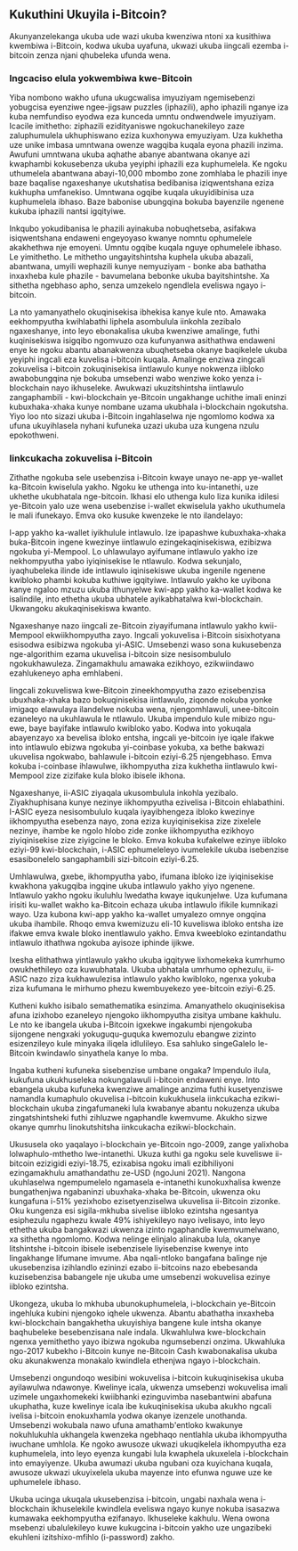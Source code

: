 ## Kukuthini Ukuyila i-Bitcoin?
Akunyanzelekanga ukuba ude wazi ukuba kwenziwa ntoni xa kusithiwa kwembiwa i-Bitcoin, kodwa ukuba uyafuna, ukwazi ukuba iingcali ezemba i-bitcoin zenza njani qhubeleka ufunda wena. 

### Ingcaciso elula yokwembiwa kwe-Bitcoin
Yiba nombono wakho ufuna ukugcwalisa imyuziyam ngemisebenzi yobugcisa eyenziwe ngee-jigsaw puzzles (iphazili), apho iphazili nganye iza kuba nemfundiso eyodwa eza kunceda umntu ondwendwele imyuziyam. Icacile imithetho: ziphazili ezidityaniswe ngokuchanekileyo zaze zaluphumulela ukhuphiswano eziza kuxhonywa emyuziyam. Uza kukhetha uze unike imbasa umntwana owenze wagqiba kuqala eyona phazili inzima. Awufuni umntwana ukuba aqhathe abanye abantwana okanye azi kwaphambi kokusebenza ukuba yeyiphi iphazili eza kuphumelela. Ke ngoku uthumelela abantwana abayi-10,000 mbombo zone zomhlaba le phazili inye baze baqalise ngaxeshanye ukutshatisa bedibanisa iziqwentshana eziza kukhupha umfanekiso. Umntwana ogqibe kuqala ukuyidibinisa uza kuphumelela ibhaso. Baze babonise ubungqina bokuba bayenzile ngenene kukuba iphazili nantsi igqityiwe.

Inkqubo yokudibanisa le phazili ayinakuba nobuqhetseba, asifakwa isiqwentshana endaweni engeyoyaso kwanye nomntu ophumelele akakhethwa nje emoyeni. Umntu ogqibe kuqala nguye ophumelele ibhaso. Le yimithetho. Le mithetho ungayitshintsha kuphela ukuba abazali, abantwana, umyili wephazili kunye nemyuziyam - bonke aba bathatha inxaxheba kule phazile - bavumelana bebonke ukuba bayitshintshe. Xa sithetha ngebhaso apho, senza umzekelo ngendlela eveliswa ngayo i-bitcoin.

La nto yamanyathelo okuqinisekisa ibhekisa kanye kule nto. Amawaka eekhompyutha kwihlabathi liphela asombulula iinkohla zezibalo ngaxeshanye, into leyo ebonakalisa ukuba kwenziwe amalinge, futhi kuqinisekiswa isigqibo ngomvuzo oza kufunyanwa asithathwa endaweni enye ke ngoku abantu abanakwenza ubuqhetseba okanye baqikelele ukuba yeyiphi ingcali eza kuvelisa i-bitcoin kuqala. Amalinge enziwa zingcali zokuvelisa i-bitcoin zokuqinisekisa iintlawulo kunye nokwenza iibloko awabobungqina nje bokuba umsebenzi wabo wenziwe koko yenza i-blockchain nayo ikhuseleke. Awukwazi ukuzitshintsha iintlawulo zangaphambili - kwi-blockchain ye-Bitcoin ungakhange uchithe imali eninzi kubuxhaka-xhaka kunye nombane uzama ukubhala i-blockchain ngokutsha. Yiyo loo nto sizazi ukuba i-Bitcoin ingahlaselwa nje ngomlomo kodwa xa ufuna ukuyihlasela nyhani kufuneka uzazi ukuba uza kungena nzulu epokothweni.

### Iinkcukacha zokuvelisa i-Bitcoin
Zithathe ngokuba sele usebenzisa i-Bitcoin kwaye unayo ne-app ye-wallet ka-Bitcoin kwiselula yakho. Ngoku ke uthenga into ku-intanethi, uze ukhethe ukubhatala nge-bitcoin. Ikhasi elo uthenga kulo liza kunika idilesi ye-Bitcoin yalo uze wena usebenzise i-wallet ekwiselula yakho ukuthumela le mali ifunekayo. Emva oko kusuke kwenzeke le nto ilandelayo:

I-app yakho ka-wallet iyikhulule intlawulo. Ize ipapashwe kubuxhaka-xhaka buka-Bitcoin ingene kwezinye iintlawulo ezingekaqinisekiswa, ezibizwa ngokuba yi-Mempool. Lo uhlawulayo ayifumane intlawulo yakho ize nekhompyutha yabo iyiqinisekise le ntlawulo. Kodwa sekunjalo, iyaqhubeleka ilinde ide intlawulo iqinisekiswe ukuba ingenile ngenene kwibloko phambi kokuba kuthiwe igqityiwe. Intlawulo yakho ke uyibona kanye ngaloo mzuzu ukuba ithunyelwe kwi-app yakho ka-wallet kodwa ke isalindile, into ethetha ukuba ubhatele ayikabhatalwa kwi-blockchain. Ukwangoku akukaqinisekiswa kwanto.

Ngaxeshanye nazo iingcali ze-Bitcoin ziyayifumana intlawulo yakho kwii-Mempool ekwiikhompyutha zayo. Ingcali yokuvelisa i-Bitcoin sisixhotyana esisodwa esibizwa ngokuba yi-ASIC. Umsebenzi waso sona kukusebenza nge-algorithim ezama ukuvelisa i-bitcoin size nesisombululo ngokukhawuleza. Zingamakhulu amawaka ezikhoyo, ezikwiindawo ezahlukeneyo apha emhlabeni.

Iingcali zokuveliswa kwe-Bitcoin zineekhompyutha zazo ezisebenzisa ubuxhaka-xhaka bazo bokuqinisekisa iintlawulo, ziqonde nokuba yonke imigaqo elawulaya ilandelwe nokuba wena, njengomhlawuli, unee-bitcoin ezaneleyo na ukuhlawula le ntlawulo. Ukuba impendulo kule mibizo ngu-ewe, baye bayifake intlawulo kwibloko yabo. Kodwa into yokuqala abayenzayo xa bevelisa ibloko entsha, ingcali ye-bitcoin iye iqale ifakwe into intlawulo ebizwa ngokuba yi-coinbase yokuba, xa bethe bakwazi ukuvelisa ngokwabo, bahlawule i-bitcoin eziyi-6.25 njengebhaso. Emva kokuba i-coinbase ihlawulwe, iikhompyutha ziza kukhetha iintlawulo kwi-Mempool zize zizifake kula bloko ibisele ikhona. 

Ngaxeshanye, ii-ASIC ziyaqala ukusombulula inkohla yezibalo. Ziyakhuphisana kunye nezinye iikhompyutha ezivelisa i-Bitcoin ehlabathini. I-ASIC eyeza nesisombululo kuqala iyayibhengeza ibloko kwezinye iikhompyutha esebenza nayo, zona eziza kuyiqinisekisa zize zixelele nezinye, ihambe ke ngolo hlobo zide zonke iikhompyutha ezikhoyo ziyiqinisekise zize ziyigcine le bloko. Emva kokuba kufakelwe ezinye iibloko eziyi-99 kwi-blockchain, i-ASIC ephumeleleyo ivumelekile ukuba isebenzise esasibonelelo sangaphambili sizi-bitcoin eziyi-6.25.

Umhlawulwa, gxebe, ikhompyutha yabo, ifumana ibloko ize iyiqinisekise kwakhona yakugqiba ingqine ukuba intlawulo yakho yiyo ngenene. Intlawulo yakho ngoku ikuluhlu lwedatha kwaye iqukunjelwe. Uza kufumana irisiti ku-wallet wakho ka-Bitcoin echaza ukuba intlawulo ifikile kumnikazi wayo. Uza kubona kwi-app yakho ka-wallet umyalezo omnye ongqina ukuba ihambile. Rhoqo emva kwemizuzu eli-10 kuveliswa ibloko entsha ize ifakwe emva kwale bloko inentlawulo yakho. Emva kweebloko ezintandathu intlawulo ithathwa ngokuba ayisoze iphinde ijikwe.

Ixesha elithathwa yintlawulo yakho ukuba igqitywe lixhomekeka kumrhumo owukhethileyo oza kuwubhatala. Ukuba ubhatala umrhumo ophezulu, ii-ASIC nazo ziza kukhawulezisa intlawulo yakho kwibloko, ngenxa yokuba ziza kufumana le mirhumo phezu kwembuyekezo yee-bitcoin eziyi-6.25.

Kutheni kukho isibalo semathematika esinzima. Amanyathelo okuqinisekisa afuna izixhobo ezaneleyo njengoko iikhompyutha zisitya umbane kakhulu. Le nto ke ibangela ukuba i-Bitcoin igxekwe ingakumbi njengokuba sijongene nengxaki yokuguqu-guquka kwemozulu ebangwe zizinto esizenzileyo kule minyaka iliqela idlulileyo. Esa sahluko singeGalelo le-Bitcoin kwindawlo sinyathela kanye lo mba.

Ingaba kutheni kufuneka sisebenzise  umbane ongaka? Impendulo ilula, kukufuna ukukhuseleka nokungalawuli i-bitcoin endaweni enye. Into ebangela ukuba kufuneka kwenziwe amalinge anzima futhi kusetyenziswe namandla kumaphulo okuvelisa i-bitcoin kukukhusela iinkcukacha ezikwi-blockchain ukuba zingafumaneki lula kwabanye abantu nokuzenza ukuba zingatshintsheki futhi zihluzwe ngaphandle kwemvume. Akukho sizwe okanye qumrhu linokutshitsha iinkcukacha ezikwi-blockchain. 

Ukususela oko yaqalayo i-blockchain ye-Bitcoin ngo-2009, zange yalixhoba lolwaphulo-mthetho lwe-intanethi. Ukuza kuthi ga ngoku sele kuveliswe ii-bitcoin ezizigidi eziyi-18.75, ezixabisa ngoku imali ezibhiliyoni ezingamakhulu amathandathu ze-USD (ngoJuni 2021).  Nangona ukuhlaselwa ngempumelelo ngamasela e-intanethi kunokuxhalisa kwenze bungathenjwa ngabaninzi ubuxhaka-xhaka be-Bitcoin,  ukwenza oku kungafuna i-51% yezixhobo ezisetyenziselwa ukuvelisa ii-Bitcoin zizonke. Oku kungenza esi sigila-mkhuba sivelise iibloko ezintsha ngesantya esiphezulu ngaphezu kwale 49% ishiyekileyo nayo ivelisayo, into leyo ethetha ukuba bangakwazi ukwenza izinto ngaphandle kwemvumelwano, xa sithetha ngomlomo. Kodwa nelinge elinjalo alinakuba lula, okanye litshintshe i-bitcoin ibisele isebenzisele liyisebenzise kwenye into lingakhange lifumane imvume. Aba nqali-ntloko bangafana balinge nje ukusebenzisa izihlandlo ezininzi ezabo ii-bitcoins nazo ebebesanda kuzisebenzisa babangele nje ukuba ume umsebenzi wokuvelisa ezinye iibloko ezintsha. 

Ukongeza, ukuba lo mkhuba ubunokuphumelela, i-blockchain ye-Bitcoin ingehluka kubini njengoko iqhele ukwenza. Abantu abathatha inxaxheba kwi-blockchain bangakhetha ukuyishiya bangene kule intsha okanye baqhubeleke besebenzisana nale indala. Ukwahlulwa kwe-blockchain ngenxa yemithetho yayo ibizwa ngokuba ngumsebenzi onzima. Ukwahluka ngo-2017 kubekho i-Bitcoin kunye ne-Bitcoin Cash kwabonakalisa ukuba oku akunakwenza monakalo kwindlela ethenjwa ngayo i-blockchain.

Umsebenzi ongundoqo wesibini wokuvelisa i-bitcoin kukuqinisekisa ukuba ayilawulwa ndawonye. Kwelinye icala, ukwenza umsebenzi wokuvelisa imali uzimele ungaxhomekeki kwiibhanki ezinguvimba nasebantwini abafuna ukuphatha, kuze kwelinye icala ibe kukuqinisekisa ukuba akukho ngcali ivelisa i-bitcoin enokuxhamla yodwa okanye izenzele unothanda. Umsebenzi wokubala nawo ufuna amathamb'entloko kwakunye nokuhlukuhla ukhangela kwenzeka ngebhaqo nentlahla ukuba ikhompyutha iwuchane umhlola. Ke ngoko awusoze ukwazi ukuqikelela ikhompyutha eza kuphumelela, into leyo eyenza kungabi lula kwaphela ukuxelela i-blockchain into emayiyenze. Ukuba awumazi ukuba ngubani oza kuyichana kuqala, awusoze ukwazi ukuyixelela ukuba mayenze into efunwa nguwe uze ke uphumelele ibhaso.

Ukuba ucinga ukuqala ukusebenzisa i-bitcoin, ungabi naxhala wena i-blockchain ikhuselekile kwindlela eveliswa ngayo kunye nokuba isasazwa kumawaka eekhompyutha ezifanayo. Ikhuseleke kakhulu. Wena owona msebenzi ubalulekileyo kuwe kukugcina i-bitcoin yakho uze ungazibeki ekuhleni izitshixo-mfihlo (i-password) zakho.

